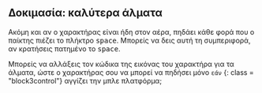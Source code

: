 ## Δοκιμασία: καλύτερα άλματα

Ακόμη και αν ο χαρακτήρας είναι ήδη στον αέρα, πηδάει κάθε φορά που ο παίκτης πιέζει το πλήκτρο <kbd>space</kbd>. Μπορείς να δεις αυτή τη συμπεριφορά, αν κρατήσεις πατημένο το <kbd>space</kbd>.

Μπορείς να αλλάξεις τον κώδικα της εικόνας του χαρακτήρα για τα άλματα, ώστε ο χαρακτήρας σου να μπορεί να πηδήσει μόνο `εάν` {: class = "block3control"} αγγίζει την μπλε πλατφόρμα;
